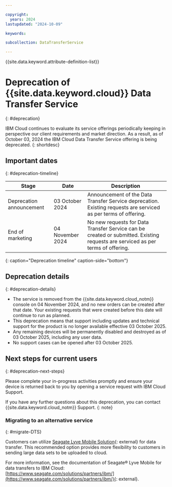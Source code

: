 ```yaml
---

copyright:
  years: 2024
lastupdated: "2024-10-09"

keywords:

subcollection: DataTransferService

---
```


{{site.data.keyword.attribute-definition-list}}

# Deprecation of {{site.data.keyword.cloud}} Data Transfer Service
{: #deprecation}

IBM Cloud continues to evaluate its service offerings periodically keeping in perspective our client requirements and market direction. As a result, as of October 03, 2024 the IBM Cloud Data Transfer Service offering is being deprecated.
{: shortdesc}

## Important dates
{: #deprecation-timeline}


| Stage | Date | Description |
| ---------------- | ----------------- | ------------------------------------------------------------ |
| Deprecation announcement | 03 October 2024 | Announcement of the Data Transfer Service deprecation. Existing requests are serviced as per terms of offering. |
| End of marketing | 04 November 2024 | No new requests for Data Transfer Service can be created or submitted. Existing requests are serviced as per terms of offering. |
{: caption="Deprecation timeline" caption-side="bottom"}

## Deprecation details
{: #deprecation-details}

* The service is removed from the {{site.data.keyword.cloud_notm}} console on 04 November 2024, and no new orders can be created after that date. Your existing requests that were created before this date will continue to run as planned.
* This deprecation means that support including updates and technical support for the product is no longer available effective 03 October 2025.
* Any remaining devices will be permanently disabled and destroyed as of 03 October 2025, including any user data.
* No support cases can be opened after 03 October 2025.

## Next steps for current users
{: #deprecation-next-steps}

Please complete your in-progress activities promptly and ensure your device is returned back to you by opening a service request with IBM Cloud Support.

If you have any further questions about this deprecation, you can contact {{site.data.keyword.cloud_notm}} Support.
{: note}

### Migrating to an alternative service
{: #migrate-DTS}

Customers can utilize [Seagate Lyve Mobile Solution](https://www.seagate.com/manuals/lyve-mobile-cloud-service/import-to-ibm-cloud/){: external} for data transfer. This recommended option provides more flexibility to customers in sending large data sets to be uploaded to cloud.

For more information, see the documentation of Seagate® Lyve Mobile for data transfers to IBM Cloud: [https://www.seagate.com/solutions/partners/ibm/](https://www.seagate.com/solutions/partners/ibm/){: external}.
